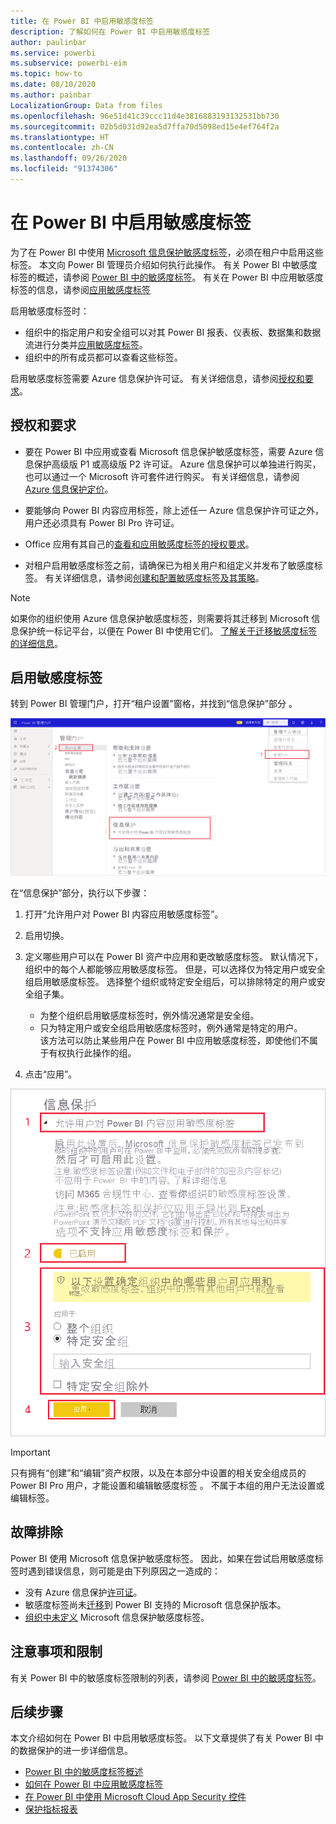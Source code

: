 ```yaml
---
title: 在 Power BI 中启用敏感度标签
description: 了解如何在 Power BI 中启用敏感度标签
author: paulinbar
ms.service: powerbi
ms.subservice: powerbi-eim
ms.topic: how-to
ms.date: 08/10/2020
ms.author: painbar
LocalizationGroup: Data from files
ms.openlocfilehash: 96e51d41c39ccc11d4e3816883193132531bb730
ms.sourcegitcommit: 02b5d031d92ea5d7ffa70d5098ed15e4ef764f2a
ms.translationtype: HT
ms.contentlocale: zh-CN
ms.lasthandoff: 09/26/2020
ms.locfileid: "91374306"
---
```

# <a name="enable-sensitivity-labels-in-power-bi"></a>在 Power BI 中启用敏感度标签

为了在 Power BI 中使用 [Microsoft 信息保护敏感度标签](/microsoft-365/compliance/sensitivity-labels)，必须在租户中启用这些标签。 本文向 Power BI 管理员介绍如何执行此操作。 有关 Power BI 中敏感度标签的概述，请参阅 [Power BI 中的敏感度标签](service-security-sensitivity-label-overview.md)。 有关在 Power BI 中应用敏感度标签的信息，请参阅[应用敏感度标签](./service-security-apply-data-sensitivity-labels.md) 

启用敏感度标签时：

* 组织中的指定用户和安全组可以对其 Power BI 报表、仪表板、数据集和数据流进行分类并[应用敏感度标签](./service-security-apply-data-sensitivity-labels.md)。
* 组织中的所有成员都可以查看这些标签。

启用敏感度标签需要 Azure 信息保护许可证。 有关详细信息，请参阅[授权和要求](#licensing-and-requirements)。

## <a name="licensing-and-requirements"></a>授权和要求

* 要在 Power BI 中应用或查看 Microsoft 信息保护敏感度标签，需要 Azure 信息保护高级版 P1 或高级版 P2 许可证。 Azure 信息保护可以单独进行购买，也可以通过一个 Microsoft 许可套件进行购买。 有关详细信息，请参阅 [Azure 信息保护定价](https://azure.microsoft.com/pricing/details/information-protection/)。

* 要能够向 Power BI 内容应用标签，除上述任一 Azure 信息保护许可证之外，用户还必须具有 Power BI Pro 许可证。

* Office 应用有其自己的[查看和应用敏感度标签的授权要求]( https://docs.microsoft.com/microsoft-365/compliance/get-started-with-sensitivity-labels#subscription-and-licensing-requirements-for-sensitivity-labels )。

* 对租户启用敏感度标签之前，请确保已为相关用户和组定义并发布了敏感度标签。 有关详细信息，请参阅[创建和配置敏感度标签及其策略](/microsoft-365/compliance/create-sensitivity-labels)。

>[!NOTE]
> 如果你的组织使用 Azure 信息保护敏感度标签，则需要将其迁移到 Microsoft 信息保护统一标记平台，以便在 Power BI 中使用它们。 [了解关于迁移敏感度标签的详细信息](/azure/information-protection/configure-policy-migrate-labels)。

## <a name="enable-sensitivity-labels"></a>启用敏感度标签

转到 Power BI 管理门户，打开“租户设置”窗格，并找到“信息保护”部分  。

![查找“信息保护”部分](media/service-security-enable-data-sensitivity-labels/enable-data-sensitivity-labels-01.png)

在“信息保护”部分，执行以下步骤：
1. 打开“允许用户对 Power BI 内容应用敏感度标签”。
1. 启用切换。
1. 定义哪些用户可以在 Power BI 资产中应用和更改敏感度标签。 默认情况下，组织中的每个人都能够应用敏感度标签。 但是，可以选择仅为特定用户或安全组启用敏感度标签。 选择整个组织或特定安全组后，可以排除特定的用户或安全组子集。
   
   * 为整个组织启用敏感度标签时，例外情况通常是安全组。
   * 只为特定用户或安全组启用敏感度标签时，例外通常是特定的用户。  
    该方法可以防止某些用户在 Power BI 中应用敏感度标签，即使他们不属于有权执行此操作的组。

1. 点击“应用”。

![启用敏感度标签](media/service-security-enable-data-sensitivity-labels/enable-data-sensitivity-labels-02.png)

> [!IMPORTANT]
> 只有拥有“创建”和“编辑”资产权限，以及在本部分中设置的相关安全组成员的 Power BI Pro 用户，才能设置和编辑敏感度标签 。 不属于本组的用户无法设置或编辑标签。  

## <a name="troubleshooting"></a>故障排除

Power BI 使用 Microsoft 信息保护敏感度标签。 因此，如果在尝试启用敏感度标签时遇到错误信息，则可能是由下列原因之一造成的：

* 没有 Azure 信息保护[许可证](#licensing-and-requirements)。
* 敏感度标签尚未[迁移](#enable-sensitivity-labels)到 Power BI 支持的 Microsoft 信息保护版本。
* [组织中未定义](#enable-sensitivity-labels) Microsoft 信息保护敏感度标签。

## <a name="considerations-and-limitations"></a>注意事项和限制

有关 Power BI 中的敏感度标签限制的列表，请参阅 [Power BI 中的敏感度标签](service-security-sensitivity-label-overview.md#limitations)。

## <a name="next-steps"></a>后续步骤

本文介绍如何在 Power BI 中启用敏感度标签。 以下文章提供了有关 Power BI 中的数据保护的进一步详细信息。 

* [Power BI 中的敏感度标签概述](service-security-sensitivity-label-overview.md)
* [如何在 Power BI 中应用敏感度标签](./service-security-apply-data-sensitivity-labels.md)
* [在 Power BI 中使用 Microsoft Cloud App Security 控件](service-security-using-microsoft-cloud-app-security-controls.md)
* [保护指标报表](service-security-data-protection-metrics-report.md)